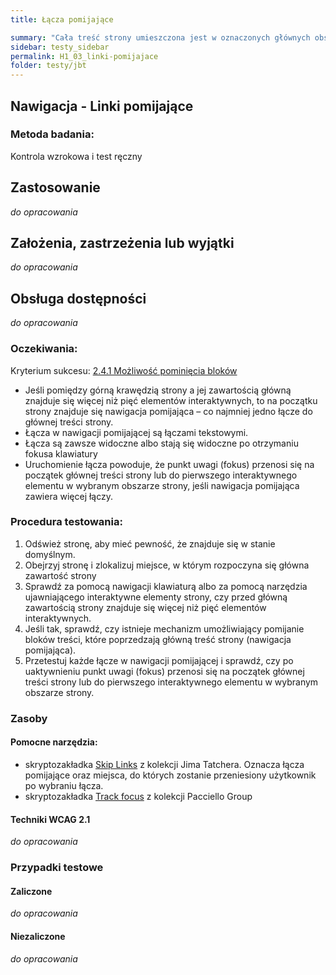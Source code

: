 ```yaml
---
title: Łącza pomijające

summary: "Cała treść strony umieszczona jest w oznaczonych głównych obszarach (punktach orientacyjnych)."
sidebar: testy_sidebar
permalink: H1_03_linki-pomijajace
folder: testy/jbt
---
```


## Nawigacja - Linki pomijające

### Metoda badania:
Kontrola wzrokowa i test ręczny 

## Zastosowanie
_do opracowania_
## Założenia, zastrzeżenia lub wyjątki
_do opracowania_

## Obsługa dostępności
_do opracowania_

### Oczekiwania:
Kryterium sukcesu: [2.4.1 Możliwość pominięcia bloków](https://wcag.lepszyweb.pl/#bypass-blocks) 
-	Jeśli pomiędzy górną krawędzią strony a jej zawartością główną znajduje się więcej niż pięć elementów interaktywnych, to na początku strony znajduje się nawigacja pomijająca – co najmniej jedno łącze do głównej treści strony.
-	Łącza w nawigacji pomijającej są łączami tekstowymi. 
-	Łącza są zawsze widoczne albo stają się widoczne po otrzymaniu fokusa klawiatury
-	Uruchomienie łącza powoduje, że punkt uwagi (fokus) przenosi się na początek głównej treści strony lub do pierwszego interaktywnego elementu w wybranym obszarze strony, jeśli nawigacja pomijająca zawiera więcej  łączy. 

### Procedura testowania:
1.	Odśwież stronę, aby mieć pewność, że znajduje się w stanie domyślnym.
2.	Obejrzyj stronę i zlokalizuj miejsce, w którym rozpoczyna się główna zawartość strony 
3.	Sprawdź za pomocą nawigacji klawiaturą  albo za pomocą narzędzia ujawniającego interaktywne elementy strony, czy przed główną zawartością strony znajduje się więcej niż pięć elementów interaktywnych.
4.	Jeśli tak, sprawdź, czy istnieje mechanizm umożliwiający pomijanie bloków treści, które poprzedzają główną treść strony (nawigacja pomijająca). 
5.	Przetestuj każde łącze w nawigacji pomijającej i sprawdź, czy po uaktywnieniu punkt uwagi (fokus) przenosi się na początek głównej treści strony lub do pierwszego interaktywnego elementu w wybranym obszarze strony.   

### Zasoby

#### Pomocne narzędzia:
-	skryptozakładka [Skip Links](https://jimthatcher.com/favelets/) z kolekcji Jima Tatchera.  Oznacza łącza pomijające oraz miejsca, do których zostanie przeniesiony użytkownik po wybraniu łącza.
-	skryptozakładka [Track focus](https://github.com/ThePacielloGroup/bookmarklets) z kolekcji Pacciello Group 

#### Techniki WCAG 2.1
_do opracowania_

### Przypadki testowe

#### Zaliczone
_do opracowania_

#### Niezaliczone
_do opracowania_ 
 
